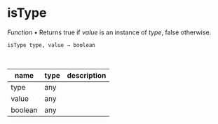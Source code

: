 # isType

_Function_ &bull; Returns true if _value_ is an instance of _type_, false otherwise.

<pre><code>isType type, value &rarr; boolean</code></pre>
<br>

| name | type | description |
|------|------|-------------|
|type|any||
|value|any||
|boolean|any||


